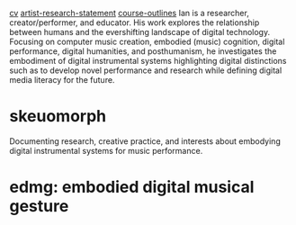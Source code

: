 <!-- ![alt text for screen readers](assets/Lightening.jpeg "Text to show on mouseover") -->
<!-- <p style = "background-image"><img  src="assets/Lightening.jpeg" alt="foo" title="title" /></p> -->
 <!-- <p style="background-image: url('assets/Lightening.jpeg');">  -->
[cv](docs/IanJarvis_2024-r.pdf) [artist-research-statement](docs/a-rstatement.md) [course-outlines](docs/course-outlines.md)
Ian is a researcher, creator/performer, and educator. His work explores the relationship between humans and the evershifting landscape of digital technology. Focusing on computer music creation, embodied (music) cognition, digital performance, digital humanities, and posthumanism, he investigates the embodiment of digital instrumental systems highlighting digital distinctions such as to develop novel performance and research while defining digital media literacy for the future.  
 
# skeuomorph
Documenting research, creative practice, and interests about embodying digital instrumental systems for music performance. 
# edmg: embodied digital musical gesture 




